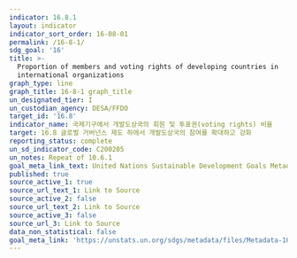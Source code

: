 ```yaml
---
indicator: 16.8.1
layout: indicator
indicator_sort_order: 16-08-01
permalink: /16-8-1/
sdg_goal: '16'
title: >-
  Proportion of members and voting rights of developing countries in
  international organizations
graph_type: line
graph_title: 16-8-1 graph_title
un_designated_tier: I
un_custodian_agency: DESA/FFDO
target_id: '16.8'
indicator_name: 국제기구에서 개발도상국의 회원 및 투표권(voting rights) 비율
target: 16.8 글로벌 거버넌스 제도 하에서 개발도상국의 참여를 확대하고 강화
reporting_status: complete
un_sd_indicator_code: C200205
un_notes: Repeat of 10.6.1
goal_meta_link_text: United Nations Sustainable Development Goals Metadata (pdf 1361kB)
published: true
source_active_1: true
source_url_text_1: Link to Source
source_active_2: false
source_url_text_2: Link to Source
source_active_3: false
source_url_3: Link to Source
data_non_statistical: false
goal_meta_link: 'https://unstats.un.org/sdgs/metadata/files/Metadata-10-06-01.pdf'
---
```

